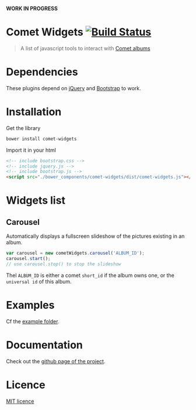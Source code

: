 **WORK IN PROGRESS**

Comet Widgets [![Build Status](https://travis-ci.org/cometapp/comet-widgets.svg?branch=master)](https://travis-ci.org/cometapp/comet-widgets)
===
> A list of javascript tools to interact with [Comet albums](https://cometapp.io)

# Dependencies

These plugins depend on [jQuery](https://jquery.com/) and [Bootstrap](https://getbootstrap.com) to work.

# Installation

Get the library
```sh
bower install comet-widgets
```

Import it in your html
```html
<!-- include bootstrap.css -->
<!-- include jquery.js -->
<!-- include bootstrap.js -->
<script src="./bower_components/comet-widgets/dist/comet-widgets.js"></script>
```

# Widgets list

## Carousel
Automatically displays a fullscreen slideshow of the pictures existing in an album.

```js
var carousel = new cometWidgets.carousel('ALBUM_ID');
carousel.start();
// use carousel.stop() to stop the slideshow
```

Thel `ALBUM_ID` is either a comet `short_id` if the album owns one, or the `universal id` of this album.

# Examples

Cf the [example folder](https://github.com/cometapp/comet-widgets/tree/master/example).

# Documentation

Check out the [github page of the project](https://cometapp.github.io/comet-widgets/).

# Licence
[MIT licence](https://opensource.org/licenses/MIT)
